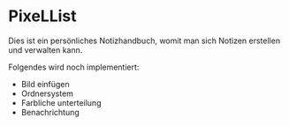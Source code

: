 # PixeLList

Dies ist ein persönliches Notizhandbuch, womit man sich Notizen erstellen und verwalten kann.

Folgendes wird noch implementiert:

  - Bild einfügen
  - Ordnersystem
  - Farbliche unterteilung
  - Benachrichtung
    
